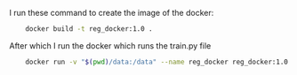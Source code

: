 I run these command to create the image of the docker:
```bash
    docker build -t reg_docker:1.0 .
```
After which I run the docker which runs the train.py file 
```bash
    docker run -v "$(pwd)/data:/data" --name reg_docker reg_docker:1.0 
```
